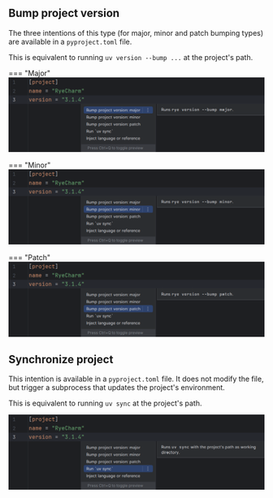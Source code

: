 ## Bump project version

The three intentions of this type
(for major, minor and patch bumping types)
are available in a `pyproject.toml` file.

This is equivalent to running `uv version --bump ...` at the project's path.


=== "Major"
    ![](../assets/uv-intentions-bump-project-version-demo-major.png)

=== "Minor"
    ![](../assets/uv-intentions-bump-project-version-demo-minor.png)

=== "Patch"
    ![](../assets/uv-intentions-bump-project-version-demo-patch.png)


## Synchronize project

This intention is available in a `pyproject.toml` file.
It does not modify the file, but trigger a subprocess
that updates the project's environment.

This is equivalent to running `uv sync` at the project's path.

![](../assets/uv-intentions-synchronize-project-demo.png)
